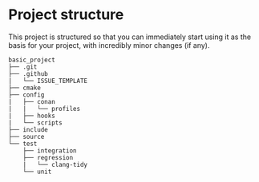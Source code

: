 # Project structure

This project is structured so that you can immediately start using it as the basis for your project,
with incredibly minor changes (if any).

```
basic_project
├── .git
├── .github
|   └── ISSUE_TEMPLATE
├── cmake
├── config
|   ├── conan
|   |   └── profiles
|   ├── hooks
|   └── scripts
├── include
├── source
└── test
    ├── integration
    ├── regression
    |   └── clang-tidy
    └── unit
```

